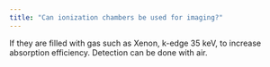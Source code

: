```yaml
---
title: "Can ionization chambers be used for imaging?"
---
```

If they are filled with gas such as Xenon, k-edge 35 keV, to increase absorption efficiency. Detection can be done with air.

